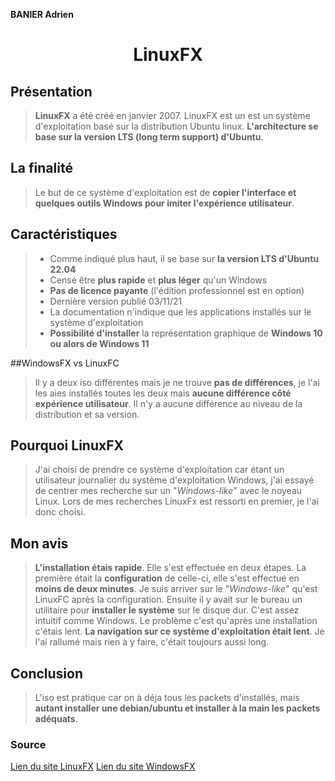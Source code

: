 **BANIER Adrien**
<h1 align="center">LinuxFX</h1>

## Présentation

>**LinuxFX** a été créé en janvier 2007.
LinuxFX est un est un système d'exploitation basé sur la distribution Ubuntu linux. **L'architecture se base sur la version LTS (long term support) d'Ubuntu**.

## La finalité

>Le but de ce système d'exploitation est de **copier l'interface et quelques outils Windows pour imiter l'expérience utilisateur**.

## Caractéristiques

>- Comme indiqué plus haut, il se base sur **la version LTS d'Ubuntu 22.04**
>- Censé être **plus rapide** et **plus léger** qu'un Windows
>- **Pas de licence payante** (l'édition professionnel est en option)
>- Dernière version publié 03/11/21
>- La documentation n'indique que les applications installés sur le système d'exploitation
>- **Possibilité d'installer** la représentation graphique de **Windows 10 ou alors de Windows 11**

##WindowsFX vs LinuxFC
>Il y a deux iso différentes mais je ne trouve **pas de différences**, je l'ai les aies installés toutes les deux mais **aucune différence côté expérience utilisateur**. Il n'y a aucune différence au niveau de la distribution et sa version.

## Pourquoi LinuxFX

>J'ai choisi de prendre ce système d'exploitation car étant un utilisateur journalier du système d'exploitation Windows, j'ai essayé de centrer mes recherche sur un "*Windows-like*" avec le noyeau Linux. Lors de mes recherches LinuxFx est ressorti en premier, je l'ai donc choisi.


## Mon avis

>**L'installation étais rapide**.
Elle s'est effectuée en deux étapes. La première était la **configuration** de celle-ci, elle s'est effectué en **moins de deux minutes**. Je suis arriver sur le "*Windows-like*" qu'est LinuxFC après la configuration. Ensuite il y avait sur le bureau un utilitaire pour **installer le système** sur le disque dur. C'est assez intuitif comme Windows.
Le problème c'est qu'après une installation c'étais lent. **La navigation sur ce système d'exploitation était lent**. Je l'ai rallumé mais rien à y faire, c'était toujours aussi long.

## Conclusion

>L'iso est pratique car on à déja tous les packets d'installés, mais **autant installer une debian/ubuntu et installer à la main les packets adéquats**.

### Source

[Lien du site LinuxFX](https://linuxfx.org)
[Lien du site WindowsFX](https://windowsfx.org)
